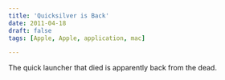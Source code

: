 ```yaml
---
title: 'Quicksilver is Back'
date: 2011-04-18
draft: false
tags: [Apple, Apple, application, mac]

---
```


The quick launcher that died is apparently back from the dead.